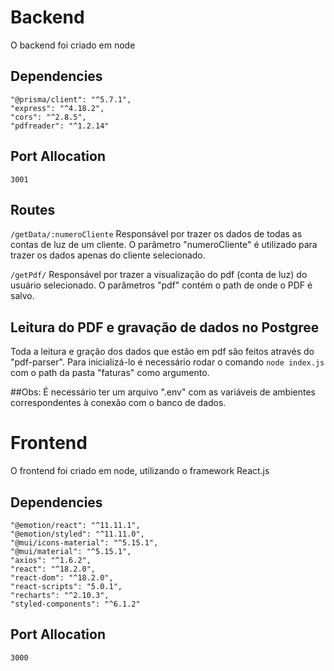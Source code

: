 # Backend
O backend foi criado em node
## Dependencies
    "@prisma/client": "^5.7.1",
    "express": "^4.18.2",
    "cors": "^2.8.5",
    "pdfreader": "^1.2.14"

## Port Allocation
`3001`
    
## Routes
  `/getData/:numeroCliente` Responsável por trazer os dados de todas as contas de luz de um cliente. O parâmetro "numeroCliente" é utilizado para trazer os dados apenas do cliente selecionado.
  
  `/getPdf/` Responsável por trazer a visualização do pdf (conta de luz) do usuário selecionado. O parâmetros "pdf" contém o path de onde o PDF é salvo.

## Leitura do PDF e gravação de dados no Postgree
Toda a leitura e gração dos dados que estão em pdf são feitos através do "pdf-parser". Para inicializá-lo é necessário rodar o comando `node index.js` com o path da pasta "faturas" como argumento.

##Obs:
É necessário ter um arquivo ".env" com as variáveis de ambientes correspondentes à conexão com o banco de dados.

# Frontend
O frontend foi criado em node, utilizando o framework React.js
## Dependencies
    "@emotion/react": "^11.11.1",
    "@emotion/styled": "^11.11.0",
    "@mui/icons-material": "^5.15.1",
    "@mui/material": "^5.15.1",
    "axios": "^1.6.2",
    "react": "^18.2.0",
    "react-dom": "^18.2.0",
    "react-scripts": "5.0.1",
    "recharts": "^2.10.3",
    "styled-components": "^6.1.2"
    
## Port Allocation
`3000`
